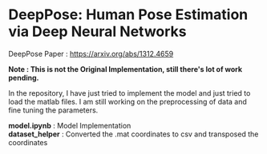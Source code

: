 # DeepPose: Human Pose Estimation via Deep Neural Networks

DeepPose Paper : https://arxiv.org/abs/1312.4659

**Note : This is not the Original Implementation, still there's lot of work pending.**

In the repository, I have just tried to implement the model and just tried to load the matlab files. I am still working on the preprocessing of data and fine tuning the parameters.

**model.ipynb** : Model Implementation <br>
**dataset_helper** : Converted the .mat coordinates to csv and transposed the coordinates
